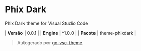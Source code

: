 # Phix Dark

Phix Dark theme for Visual Studio Code

| **Versão** | 0.0.1 |
| **Engine** | ^1.0.0 |
| **Pacote** | theme-phixdark |

> Autogerado por [go-vsc-theme](https://github.com/natalbu/go-vsc-theme).
